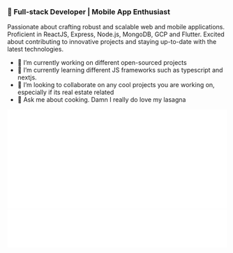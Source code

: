 ### 🚀 Full-stack Developer | Mobile App Enthusiast
Passionate about crafting robust and scalable web and mobile applications. Proficient in ReactJS, Express, Node.js, MongoDB, GCP and Flutter. Excited about contributing to innovative projects and staying up-to-date with the latest technologies.

- 🔭 I’m currently working on different open-sourced projects
- 🌱 I’m currently learning different JS frameworks such as typescript and nextjs.
- 👯 I’m looking to collaborate on any cool projects you are working on, especially if its real estate related
- 💬 Ask me about cooking. Damn I really do love my lasagna

![Metrics](/metrics.plugin.achievements.compact.svg)
![Metrics](/metrics.plugin.languages.recent.svg)
<!--
**Senior-ai/Senior-ai** is a ✨ _special_ ✨ repository because its `README.md` (this file) appears on your GitHub profile.

Here are some ideas to get you started:


-->
